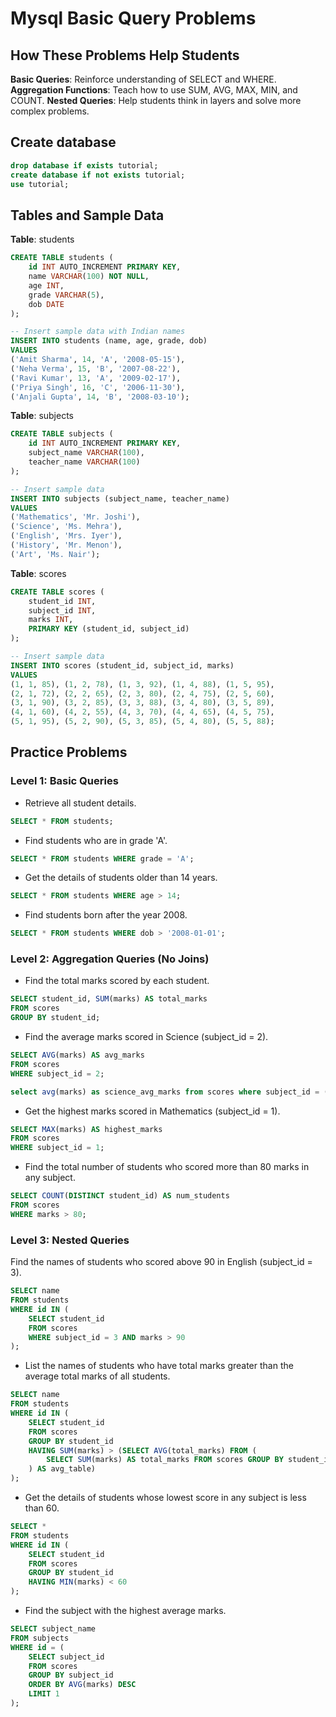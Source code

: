 # Mysql Basic Query Problems
## How These Problems Help Students
**Basic Queries**: Reinforce understanding of SELECT and WHERE.
**Aggregation Functions**: Teach how to use SUM, AVG, MAX, MIN, and COUNT.
**Nested Queries**: Help students think in layers and solve more complex problems.

## Create database
```sql 
drop database if exists tutorial;
create database if not exists tutorial;
use tutorial;
```

## Tables and Sample Data
**Table**: students
```sql
CREATE TABLE students (
    id INT AUTO_INCREMENT PRIMARY KEY,
    name VARCHAR(100) NOT NULL,
    age INT,
    grade VARCHAR(5),
    dob DATE
);

-- Insert sample data with Indian names
INSERT INTO students (name, age, grade, dob)
VALUES
('Amit Sharma', 14, 'A', '2008-05-15'),
('Neha Verma', 15, 'B', '2007-08-22'),
('Ravi Kumar', 13, 'A', '2009-02-17'),
('Priya Singh', 16, 'C', '2006-11-30'),
('Anjali Gupta', 14, 'B', '2008-03-10');
```
**Table**: subjects
```sql
CREATE TABLE subjects (
    id INT AUTO_INCREMENT PRIMARY KEY,
    subject_name VARCHAR(100),
    teacher_name VARCHAR(100)
);

-- Insert sample data
INSERT INTO subjects (subject_name, teacher_name)
VALUES
('Mathematics', 'Mr. Joshi'),
('Science', 'Ms. Mehra'),
('English', 'Mrs. Iyer'),
('History', 'Mr. Menon'),
('Art', 'Ms. Nair');
```
**Table**: scores
```sql
CREATE TABLE scores (
    student_id INT,
    subject_id INT,
    marks INT,
    PRIMARY KEY (student_id, subject_id)
);

-- Insert sample data
INSERT INTO scores (student_id, subject_id, marks)
VALUES
(1, 1, 85), (1, 2, 78), (1, 3, 92), (1, 4, 88), (1, 5, 95),
(2, 1, 72), (2, 2, 65), (2, 3, 80), (2, 4, 75), (2, 5, 60),
(3, 1, 90), (3, 2, 85), (3, 3, 88), (3, 4, 80), (3, 5, 89),
(4, 1, 60), (4, 2, 55), (4, 3, 70), (4, 4, 65), (4, 5, 75),
(5, 1, 95), (5, 2, 90), (5, 3, 85), (5, 4, 80), (5, 5, 88);
```
## Practice Problems
### Level 1: Basic Queries
- Retrieve all student details.  
```sql
SELECT * FROM students;
```
- Find students who are in grade 'A'.
```sql
SELECT * FROM students WHERE grade = 'A';
```

- Get the details of students older than 14 years.
```sql
SELECT * FROM students WHERE age > 14;
```
- Find students born after the year 2008.
```sql
SELECT * FROM students WHERE dob > '2008-01-01';
```
### Level 2: Aggregation Queries (No Joins)
- Find the total marks scored by each student.
```sql
SELECT student_id, SUM(marks) AS total_marks
FROM scores
GROUP BY student_id;
```
- Find the average marks scored in Science (subject_id = 2).
```sql
SELECT AVG(marks) AS avg_marks
FROM scores
WHERE subject_id = 2;

select avg(marks) as science_avg_marks from scores where subject_id = (select id from subjects where subject_name = 'Science');
```

- Get the highest marks scored in Mathematics (subject_id = 1).
```sql
SELECT MAX(marks) AS highest_marks
FROM scores
WHERE subject_id = 1;
```

- Find the total number of students who scored more than 80 marks in any subject.
```sql
SELECT COUNT(DISTINCT student_id) AS num_students
FROM scores
WHERE marks > 80;
```

### Level 3: Nested Queries
Find the names of students who scored above 90 in English (subject_id = 3).
```sql
SELECT name 
FROM students
WHERE id IN (
    SELECT student_id 
    FROM scores
    WHERE subject_id = 3 AND marks > 90
);
```

- List the names of students who have total marks greater than the average total marks of all students.
```sql
SELECT name 
FROM students
WHERE id IN (
    SELECT student_id 
    FROM scores
    GROUP BY student_id
    HAVING SUM(marks) > (SELECT AVG(total_marks) FROM (
        SELECT SUM(marks) AS total_marks FROM scores GROUP BY student_id
    ) AS avg_table)
);
```

- Get the details of students whose lowest score in any subject is less than 60.
```sql
SELECT * 
FROM students
WHERE id IN (
    SELECT student_id 
    FROM scores
    GROUP BY student_id
    HAVING MIN(marks) < 60
);
```

- Find the subject with the highest average marks.
```sql
SELECT subject_name 
FROM subjects
WHERE id = (
    SELECT subject_id 
    FROM scores
    GROUP BY subject_id
    ORDER BY AVG(marks) DESC
    LIMIT 1
);
```